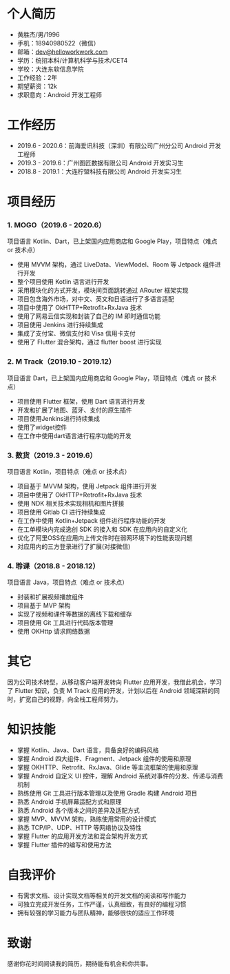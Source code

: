 # 个人简历

- 黄胜杰/男/1996
- 手机：18940980522（微信）
- 邮箱：dev@helloworkwork.com 
- 学历：统招本科/计算机科学与技术/CET4
- 学校：大连东软信息学院
- 工作经验：2年
- 期望薪资：12k
- 求职意向：Android 开发工程师

# 工作经历

- 2019.6 - 2020.6：前海爱讯科技（深圳）有限公司广州分公司 Android 开发工程师
- 2019.3 - 2019.6：广州图匠数据有限公司 Android 开发实习生
- 2018.8 - 2019.1：大连柠盟科技有限公司 Android 开发实习生

# 项目经历

### 1. MOGO（2019.6 - 2020.6）
项目语言 Kotlin、Dart，已上架国内应用商店和 Google Play，项目特点（难点 or 技术点）

  - 使用 MVVM 架构，通过 LiveData、ViewModel、Room 等 Jetpack 组件进行开发
  - 整个项目使用 Kotlin 语言进行开发
  - 采用模块化的方式开发，模块间页面跳转通过 ARouter 框架实现
  - 项目包含海外市场，对中文、英文和日语进行了多语言适配
  - 项目中使用了 OkHTTP+Retrofit+RxJava 技术
  - 使用了网易云信实现和封装了自己的 IM 即时通信功能
  - 项目使用 Jenkins 进行持续集成
  - 集成了支付宝、微信支付和 Visa 信用卡支付
  - 使用了 Flutter 混合架构，通过 flutter boost 进行实现

### 2. M Track（2019.10 - 2019.12）
项目语言 Dart，已上架国内应用商店和 Google Play，项目特点（难点 or 技术点）

  - 项目使用 Flutter 框架，使用 Dart 语言进行开发
  - 开发和扩展了地图、蓝牙、支付的原生插件
  - 项目使用Jenkins进行持续集成
  - 使用了widget控件
  - 在工作中使用dart语言进行程序功能的开发

### 3. 数货（2019.3 - 2019.6）
项目语言 Kotlin，项目特点（难点 or 技术点）

  - 项目基于 MVVM 架构，使用 Jetpack 组件进行开发
  - 项目中使用了 OkHTTP+Retrofit+RxJava 技术
  - 使用 NDK 相关技术实现相机和图片拼接
  - 项目使用 Gitlab CI 进行持续集成
  - 在工作中使用 Kotlin+Jetpack 组件进行程序功能的开发
  - 在工单模块内完成逸创 SDK 的接入和 SDK 在应用内的自定义化
  - 优化了阿里OSS在应用内上传文件时在弱网环境下的性能表现问题
  - 对应用内的三方登录进行了扩展(对接微信)

### 4. 聆课（2018.8 - 2018.12）
项目语言 Java，项目特点（难点 or 技术点）

  - 封装和扩展视频播放组件
  - 项目基于 MVP 架构
  - 实现了视频和课件等数据的离线下载和缓存
  - 项目使用 Git 工具进行代码版本管理
  - 使用 OKHttp 请求网络数据

# 其它

因为公司技术转型，从移动客户端开发转向 Flutter 应用开发，我借此机会，学习了 Flutter 知识，负责 M Track 应用的开发，计划以后在 Android 领域深耕的同时，扩宽自己的视野，向全栈工程师努力。

# 知识技能

- 掌握 Kotlin、Java、Dart 语言，具备良好的编码风格
- 掌握 Android 四大组件、Fragment、Jetpack 组件的使用和原理
- 掌握 OKHTTP、Retrofit、RxJava、Glide 等主流框架的使用和原理
- 掌握 Android 自定义 UI 控件，理解 Android 系统对事件的分发、传递与消费机制
- 熟练使用 Git 工具进行版本管理以及使用 Gradle 构建 Android 项目
- 熟悉 Android 手机屏幕适配方式和原理
- 熟悉 Android 各个版本之间的差异及适配方式
- 掌握 MVP、MVVM 架构，熟练使用常用的设计模式
- 熟悉 TCP/IP、UDP、HTTP 等网络协议及特性
- 掌握 Flutter 的应用开发方法和混合架构开发方式
- 掌握 Flutter 插件的编写和使用方法

# 自我评价

- 有需求文档、设计实现文档等相关的开发文档的阅读和写作能力
- 可独立完成开发任务，工作严谨，认真细致，有良好的编程习惯
- 拥有较强的学习能力与团队精神，能够很快的适应工作环境

# 致谢

感谢你花时间阅读我的简历，期待能有机会和你共事。
